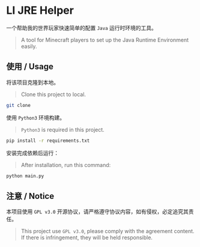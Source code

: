 # LI JRE Helper
一个帮助我的世界玩家快速简单的配置 `Java` 运行时环境的工具。
> A tool for Minecraft players to set up the Java Runtime Environment easily.

## 使用 / Usage
将该项目克隆到本地。
> Clone this project to local.
~~~bash
git clone
~~~
使用 `Python3` 环境构建。
> `Python3` is required in this project.
~~~bash
pip install -r requirements.txt
~~~
安装完成依赖后运行：
> After installation, run this command:
~~~bash
python main.py
~~~

## 注意 / Notice
本项目使用 `GPL v3.0` 开源协议，请严格遵守协议内容，如有侵权，必定追究其责任。
> This project use `GPL v3.0`, please comply with the agreement content. If there is infringement, they will be held responsible.
